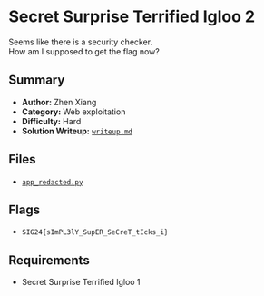 # Secret Surprise Terrified Igloo 2

Seems like there is a security checker. \
How am I supposed to get the flag now?

## Summary
- **Author:** Zhen Xiang
- **Category:** Web exploitation
- **Difficulty:** Hard
- **Solution Writeup:** [`writeup.md`](./soln/writeup.md)

## Files
- [`app_redacted.py`](./dist/app_redacted.py)

## Flags
- `SIG24{sImPL3lY_SupER_SeCreT_tIcks_i}`

## Requirements
- Secret Surprise Terrified Igloo 1
